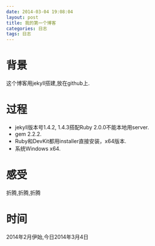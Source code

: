 ```yaml
---
date: 2014-03-04 19:08:04
layout: post
title: 我的第一个博客
categories: 日志
tags: 日志
---
```


# 背景
这个博客用jekyll搭建,放在github上.

# 过程
- jekyll版本号1.4.2, 1.4.3搭配Ruby 2.0.0不能本地用server.
- gem 2.2.2.
- Ruby和DevKit都用installer直接安装，x64版本.
- 系统Windows x64.

# 感受
折腾,折腾,折腾

# 时间
2014年2月伊始,今日2014年3月4日

